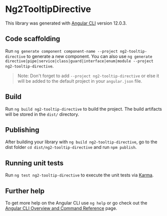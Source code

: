 # Ng2TooltipDirective

This library was generated with [Angular CLI](https://github.com/angular/angular-cli) version 12.0.3.

## Code scaffolding

Run `ng generate component component-name --project ng2-tooltip-directive` to generate a new component. You can also use `ng generate directive|pipe|service|class|guard|interface|enum|module --project ng2-tooltip-directive`.
> Note: Don't forget to add `--project ng2-tooltip-directive` or else it will be added to the default project in your `angular.json` file. 

## Build

Run `ng build ng2-tooltip-directive` to build the project. The build artifacts will be stored in the `dist/` directory.

## Publishing

After building your library with `ng build ng2-tooltip-directive`, go to the dist folder `cd dist/ng2-tooltip-directive` and run `npm publish`.

## Running unit tests

Run `ng test ng2-tooltip-directive` to execute the unit tests via [Karma](https://karma-runner.github.io).

## Further help

To get more help on the Angular CLI use `ng help` or go check out the [Angular CLI Overview and Command Reference](https://angular.io/cli) page.
